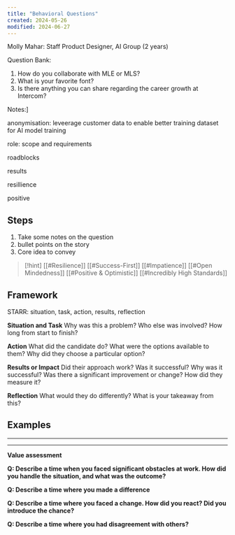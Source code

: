 ```yaml
---
title: "Behavioral Questions"
created: 2024-05-26
modified: 2024-06-27
---
```


Molly Mahar: Staff Product Designer, AI Group (2 years)

Question Bank:

1. How do you collaborate with MLE or MLS?
2. What is your favorite font?
3. Is there anything you can share regarding the career growth at Intercom?

Notes:]

anonymisation: leveerage customer data to enable better training dataset for AI model training

role: scope and requirements

roadblocks

results

resillience

positive

## Steps

1. Take some notes on the question
2. bullet points on the story
3. Core idea to convey

> [!hint]
> [[#Resilience]]
> [[#Success-First]]
> [[#Impatience]]
> [[#Open Mindedness]]
> [[#Positive & Optimistic]]
> [[#Incredibly High Standards]]

## Framework

STARR: situation, task, action, results, reflection

**Situation and Task**
Why was this a problem?
Who else was involved?
How long from start to finish?

**Action**
What did the candidate do?
What were the options available to them?
Why did they choose a particular option?

**Results or Impact**
Did their approach work? Was it successful?
Why was it successful?
Was there a significant improvement or change? How did they measure it?

**Reflection**
What would they do differently?
What is your takeaway from this?

## Examples

---

---

**Value assessment**

**Q: Describe a time when you faced significant obstacles at work. How did you handle the situation, and what was the outcome?**

**Q: Describe a time where you made a difference**

**Q: Describe a time where you faced a change. How did you react? Did you introduce the chance?**

**Q: Describe a time where you had disagreement with others?**